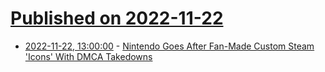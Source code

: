 # [Published on 2022-11-22](index.md)

* [2022-11-22, 13:00:00](https://games.slashdot.org/story/22/11/21/2340256/nintendo-goes-after-fan-made-custom-steam-icons-with-dmca-takedowns?utm_source=rss1.0mainlinkanon&utm_medium=feed) - [Nintendo Goes After Fan-Made Custom Steam 'Icons' With DMCA Takedowns](https://games.slashdot.org/story/22/11/21/2340256/nintendo-goes-after-fan-made-custom-steam-icons-with-dmca-takedowns?utm_source=rss1.0mainlinkanon&utm_medium=feed)
